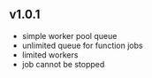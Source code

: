 ## v1.0.1
 - simple worker pool queue
 - unlimited queue for function jobs
 - limited workers
 - job cannot be stopped
